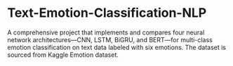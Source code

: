 # Text-Emotion-Classification-NLP
A comprehensive project that implements and compares four neural network architectures—CNN, LSTM, BiGRU, and BERT—for multi-class emotion classification on text data labeled with six emotions. The dataset is sourced from Kaggle Emotion dataset.
